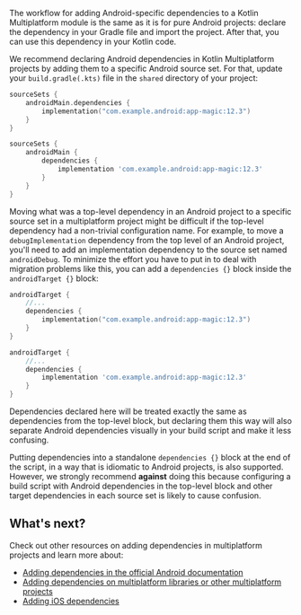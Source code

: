 [//]: # (title: Adding Android dependencies)

The workflow for adding Android-specific dependencies to a Kotlin Multiplatform module is the same as it is for pure
Android projects: declare the dependency in your Gradle file and import the project. After that, you can use this
dependency in your Kotlin code.

We recommend declaring Android dependencies in Kotlin Multiplatform projects by adding them to a specific Android source
set. For that, update your `build.gradle(.kts)` file in the `shared` directory of your project:

<tabs group="build-script">
<tab title="Kotlin" group-key="kotlin">

```kotlin
sourceSets {
    androidMain.dependencies {
        implementation("com.example.android:app-magic:12.3")
    }
}
```

</tab>
<tab title="Groovy" group-key="groovy">

```groovy
sourceSets {
    androidMain {
        dependencies {
            implementation 'com.example.android:app-magic:12.3'
        }
    }
}
```

</tab>
</tabs>

Moving what was a top-level dependency in an Android project to a specific source set in a multiplatform project
might be difficult if the top-level dependency had a non-trivial configuration name. For example, to move
a `debugImplementation` dependency from the top level of an Android project, you'll need to add an implementation
dependency to the source set named `androidDebug`. To minimize the effort you have to put in to deal with migration
problems like this, you can add a `dependencies {}` block inside the `androidTarget {}` block:

<tabs group="build-script">
<tab title="Kotlin" group-key="kotlin">

```kotlin
androidTarget {
    //...
    dependencies {
        implementation("com.example.android:app-magic:12.3")
    }
}
```

</tab>
<tab title="Groovy" group-key="groovy">

```groovy
androidTarget {
    //...
    dependencies {
        implementation 'com.example.android:app-magic:12.3'
    }
}
```

</tab>
</tabs>

Dependencies declared here will be treated exactly the same as dependencies from the top-level block, but declaring them
this way will also separate Android dependencies visually in your build script and make it less confusing.

Putting dependencies into a standalone `dependencies {}` block at the end of the script, in a way that is idiomatic to
Android projects, is also supported. However, we strongly recommend **against** doing this because configuring a build
script with Android dependencies in the top-level block and other target dependencies in each source set is likely to
cause confusion.

## What's next?

Check out other resources on adding dependencies in multiplatform projects and learn more about:

* [Adding dependencies in the official Android documentation](https://developer.android.com/studio/build/dependencies)
* [Adding dependencies on multiplatform libraries or other multiplatform projects](multiplatform-add-dependencies.md)
* [Adding iOS dependencies](multiplatform-ios-dependencies.md)